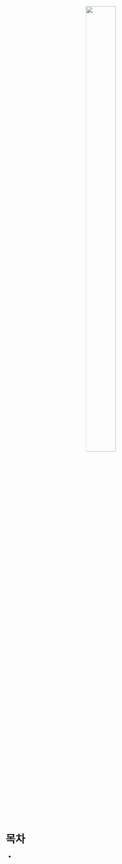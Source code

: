 <p align="center">
  <img src="https://user-images.githubusercontent.com/110653660/203729634-b9aed99b-83d0-4981-8423-810a7584628c.png" width="40%" height="55%">
</p align="center">

# 목차
- 
